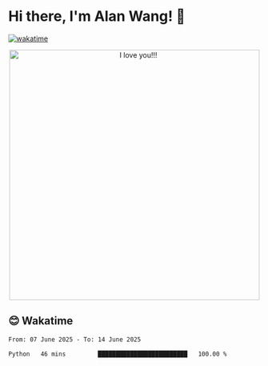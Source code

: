 # Hi there, I'm **Alan Wang**! 👋
[![wakatime](https://wakatime.com/badge/user/05699c06-d71f-48cd-a8b9-ef310a41cda8.svg)](https://wakatime.com/@05699c06-d71f-48cd-a8b9-ef310a41cda8) 

<!-- I am currently a **Master of Computational Data Science** ([MCDS](https://mcds.cs.cmu.edu/)) at **Carnegie Mellon University**. I also hold a Bachelor of Science degree in **Data Theory** from **UCLA**💙💛. I am currently focusing on data science and machine learning and their applications in various fields. I have been working extensively on **data and software consulting**.  -->
<!-- Here is my **favorite consulting / team project**: 

-  [**Data Consulting for Bluestem Brands – Impact of Promotional Codes During Checkout**](https://github.com/alanwmy00/FingerhutConsulting/)

Also my **favorite technical / individual projects**: 

-  [**Personalized Book Search**](https://github.com/alanwmy00/PersonalizedBookSearch)  
-  [**AI Receipt Hub**](https://aireceipt.streamlit.app/)
  
Pleaes feel free to check them out. 

Oh, almost forgot, gonna work as a DS intern at CVS for summer 2024.  -->


<!-- ### Now, before scrolling down, would you just spend a few seconds to appreciate how adorable **Oliver** is? Thank you very much!!! And you may also [follow him here](https://www.instagram.com/olistl969)! -->

<p align="center">
    <img src="images/IMG_9888.JPG" alt="I love you!!!" width="500" />
</p>
<!-- I'll let him know that you all love him! -->
<!-- 
## 😊 More about Me
- I play tennis :tennis:, badminton :badminton:, and soccer :soccer: (🇦🇷 ¡Campeones del Mundo!!!)
- Tried and still trying to learn some Español 🇪🇸 (because of 🔟 Messi of course)
- Favorite types of food (they ARE in order, yes!): Chinese 🇨🇳, Vietnamese 🇻🇳, Mexican 🇲🇽, Persian 🇮🇷, Thai 🇹🇭, Japanese 🇯🇵, Italian 🇮🇹
- I also have a some maps of all the good restaurants in almost all cities (where Google is available) that I have been to.
    - Food: [https://maps.app.goo.gl/Jj28k2rAc9jjkkhW6](https://maps.app.goo.gl/Jj28k2rAc9jjkkhW6)
    - Dessert: [https://maps.app.goo.gl/yKYPymfDvAGbQsJEA](https://maps.app.goo.gl/yKYPymfDvAGbQsJEA)
    - Drink: [https://maps.app.goo.gl/vM1HztpWRzkeBTEt8](https://maps.app.goo.gl/vM1HztpWRzkeBTEt8)
- Favortite TV shows: Yes Minister, Yes Prime Minister, The Office
- Favorite movie: Begin Again
- I worked in a [Laser lab](https://light-matter.seas.ucla.edu/) back during undergrad, despite my understanding of physics hardly goes beyond FFT.
- I do miss the nice weather in California 🏖️ -->


## 😊 Wakatime
<!--START_SECTION:waka-->

```txt
From: 07 June 2025 - To: 14 June 2025

Python   46 mins         █████████████████████████   100.00 %
```

<!--END_SECTION:waka-->

<!-- ## 😊 Tools I Use

 [![mlds](https://skillicons.dev/icons?i=tensorflow,pytorch,py,java,r,cpp,mysql,postgresql,aws,azure,gcp,mongodb,redis,docker,flask,git,latex,vscode,atom,&perline=22&theme=light)](https://skillicons.dev)

 -->

